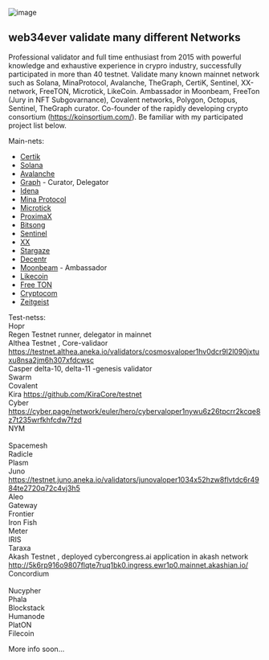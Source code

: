 ![image](https://user-images.githubusercontent.com/59205554/124520522-68359480-ddf5-11eb-98d1-19f1d409911b.png)

## web34ever validate **many** different Networks
Professional validator and full time enthusiast from 2015 with powerful knowledge and exhaustive experience in crypro industry, successfully participated in more than 40 testnet. Validate many known mainnet network such as Solana, MinaProtocol, Avalanche, TheGraph, CertiK, Sentinel, XX-network, FreeTON, Microtick, LikeCoin. Ambassador in Moonbeam, FreeTon (Jury in NFT Subgovarnance), Covalent networks, Polygon, Octopus, Sentinel, TheGraph curator. Co-founder of the rapidly developing crypto consortium (https://koinsortium.com/). Be familiar with my participated project list below. 

Main-nets: <br />
- [Certik](https://explorer.certik.foundation/validators/certikvaloper1036rphfnyw49fzm5ajfud743j2qutlk9flnnsq?net=shentu-1)						
- [Solana](https://www.validators.app/validators/testnet/M7Pcv3j8KpX8ZAkeSsvJnexgKrZbBAaMEcRTvf6t2Em?locale=en&order=score&refresh=)
- [Avalanche](https://avascan.info/staking/validator/NodeID-Piko6i5MwfxKVSBQEeBWGP2gkYqrPwRNH)
- [Graph](https://network.thegraph.com/profile?id=0x61fb0285da8609b17bd82675acf0fc0a60061d7d)	- Curator, Delegator
- [Idena](https://scan.idena.io/address/0x8f13de3aad441684cdfb84c5410f845697cce378#rewards)
- [Mina Protocol](https://minaexplorer.com/wallet/B62qrnPdz8HpsDJfGHirDLpVrN2VeyeitdaTKBaccWtHpeVW9Hgwi75)
- [Microtick](https://explorer.microtick.zone/validator/microvaloper1mn8r3x4g2nmwmvsqqh3tsnzxp54c7qwrumgje2)
- [ProximaX](https://github.com/proximax-storage/xpx-mainnet-chain-onboarding/tree/master/docker-method)
- [Bitsong](https://explorebitsong.com/staking/bitsongvaloper139dppl6gyerq8yaweksajut3urwyygsz7r4ej4)
- [Sentinel](https://explorer.sentinel.co/validator/sentvaloper1qx4p43c480wxsxt63wfdvupzqp4dduknxldygu)
- [XX](https://dashboard.xx.network/nodes/sFMS0TKTK5FoignYUnhJDwWz9_Uotmzg3LI-szS3ixIC)
- [Stargaze](https://explorer.bellatrix-1.publicawesome.dev/validator/starsvaloper1xfq5963mcvgtgusyhlua60qzdl9zmf4t489p64)
- [Decentr](https://explorer.decentr.net/validators/decentrvaloper1xmfyelmhajhswh4m2pqxw9vm6yjw3866j4nmls)
- [Moonbeam](https://www.reddit.com/r/MoonbeamAmbassadors/comments/mu4gva/node_launch) - Ambassador		
- [Likecoin](https://likecoin.bigdipper.live/validator/cosmosvaloper1yxzlyqmje82kc3l6nl3tpxhqs356vvh6eu6q5h)
- [Free TON](https://ton.live/depools/depoolDetails?id=0%3Ae108fbffddd3999898788f59b267a0641287703866845d1734be5cd7f637473c)
- [Cryptocom](https://crypto.org/explorer/croeseid/validator/tcrocncl129xlqcjasyzqsc4364x7hc6m6t5w33ruqp53qx)
- [Zeitgeist](https://telemetry.polkadot.io/#list/Zeitgeist%20Battery%20Park)

Test-netss: <br />
Hopr <br />
Regen	Testnet runner, delegator in mainnet <br />
Althea	Testnet , Core-validaor	https://testnet.althea.aneka.io/validators/cosmosvaloper1hv0dcr9l2l090jxtuxu8nsa2jm6h307xfdcwsc <br />
Casper	delta-10, delta-11 -genesis validator <br />
Swarm <br />
Covalent <br />
Kira	https://github.com/KiraCore/testnet <br />
Cyber	https://cyber.page/network/euler/hero/cybervaloper1nywu6z26tpcrr2kcqe8z7t235wrfkhfcdw7fzd <br />
NYM <br />			
Spacemesh	 <br />
Radicle <br />
Plasm	 <br />
Juno	https://testnet.juno.aneka.io/validators/junovaloper1034x52hzw8flvtdc6r4984te2720q72c4vj3h5	 <br />
Aleo <br />
Gateway <br />
Frontier <br />
Iron Fish <br />
Meter <br />
IRIS <br />
Taraxa <br />
Akash	Testnet , deployed cybercongress.ai application in akash network				http://5k6rp916o9807flqte7ruq1bk0.ingress.ewr1p0.mainnet.akashian.io/	 <br />
Concordium <br />	
Nucypher <br />	
Phala <br />
Blockstack <br />
Humanode <br />
PlatON <br />
Filecoin <br />

More info soon... <br />
